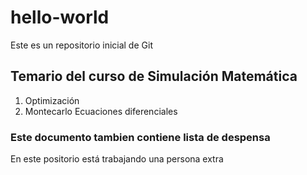 # hello-world
Este es un repositorio inicial de Git

## Temario del curso de Simulación Matemática

1. Optimización
2. Montecarlo
Ecuaciones diferenciales

### Este documento tambien contiene lista de despensa

En este positorio está trabajando una persona extra
